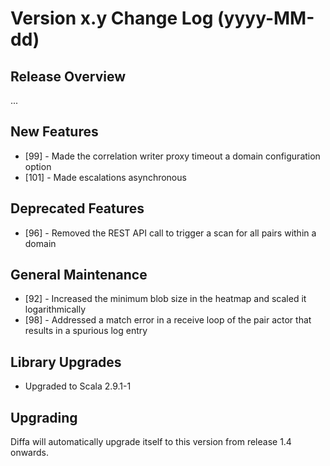 # Version x.y Change Log (yyyy-MM-dd)

## Release Overview

...

## New Features

* [99] - Made the correlation writer proxy timeout a domain configuration option
* [101] - Made escalations asynchronous

## Deprecated Features

* [96] - Removed the REST API call to trigger a scan for all pairs within a domain

## General Maintenance

* [92] - Increased the minimum blob size in the heatmap and scaled it logarithmically
* [98] - Addressed a match error in a receive loop of the pair actor that results in a spurious log entry

## Library Upgrades

* Upgraded to Scala 2.9.1-1

## Upgrading

Diffa will automatically upgrade itself to this version from release 1.4 onwards.